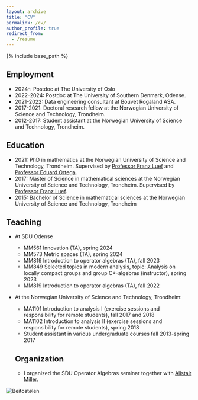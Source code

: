 ```yaml
---
layout: archive
title: "CV"
permalink: /cv/
author_profile: true
redirect_from:
  - /resume
---
```


{% include base_path %}

## Employment
* 2024-: Postdoc at The University of Oslo
* 2022-2024: Postdoc at The University of Southern Denmark, Odense.
* 2021-2022: Data engineering consultant at Bouvet Rogaland ASA.
* 2017-2021: Doctoral research fellow at the Norwegian University of Science and Technology, Trondheim.
* 2012-2017: Student assistant at the Norwegian University of Science and Technology, Trondheim.


## Education
* 2021: PhD in mathematics at the Norwegian University of Science and Technology, Trondheim. Supervised by [Professor Franz Luef](https://www.ntnu.edu/employees/franz.luef) and [Professor Eduard Ortega](https://www.ntnu.edu/employees/eduard.ortega). 
* 2017: Master of Science in mathematical sciences at the Norwegian University of Science and Technology, Trondheim. Supervised by [Professor Franz Luef](https://www.ntnu.edu/employees/franz.luef). 
* 2015: Bachelor of Science in mathematical sciences at the Norwegian University of Science and Technology, Trondheim

## Teaching
* At SDU Odense
     * MM561 Innovation (TA), spring 2024
     * MM573 Metric spaces (TA), spring 2024
     * MM819 Introduction to operator algebras (TA), fall 2023
     * MM849 Selected topics in modern analysis, topic: Analysis on locally compact groups and group C*-algebras (instructor), spring 2023
     * MM819 Introduction to operator algebras (TA), fall 2022
* At the Norwegian University of Science and Technology, Trondheim:
     * MA1101 Introduction to analysis I (exercise sessions and responsibility for remote students), fall 2017 and 2018
     * MA1102 Introduction to analysis II (exercise sessions and responsibility for remote students), spring 2018
     * Student assistant in various undergraduate courses fall 2013-spring 2017
 
  ## Organization
  * I organized the SDU Operator Algebras seminar together with [Alistair Miller](https://sites.google.com/view/alistair-miller/home?authuser=0).
  
![Beitostølen](/images/beitostoelen_bat.jpg)
